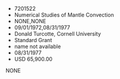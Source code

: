 * 7201522
* Numerical Studies of Mantle Convection
* NONE,NONE
* 09/01/1972,08/31/1977
* Donald Turcotte, Cornell University
* Standard Grant
*   name not available
* 08/31/1977
* USD 65,900.00

NONE